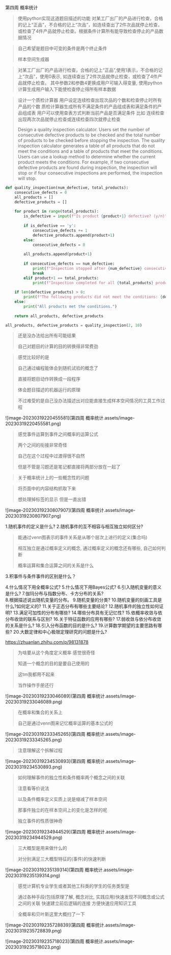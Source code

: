 第四周 概率统计

> 使用python实现这道题目描述的功能 对某工厂出厂的产品进行检查，合格的记上“正品”，不合格的记上“次品”，如连续查出了2件次品就停止检查，或检查了4件产品就停止检查。根据条件计算所有能导致检查停止的产品数据情况

> 自己希望是题目中可变的条件是两个终止条件
>
> 样本空间生成器

> 对某工厂出厂的产品进行检查，合格的记上“正品”,使用1表示，不合格的记上“次品”，使用0表示, 如连续查出了2件次品就停止检查，或检查了4件产品就停止检查。 其中参数2和参数4更换成用户可输入得变量, 使用python计算生成用户输入下能使检查停止得所有样本数据



> 设计一个质检计算器 用户设定连续检查出现次品的个数和检查停止时所有产品的个数 质检计算器生成所有不满足条件的产品组成表和满足条件的产品组成表 用户可以使用查表方式判断当前产品是否满足条件 比如 连续检查出现两次次品就停止检查或连续检查四次就停止检查
>
> Design a quality inspection calculator. Users set the number of consecutive defective products to be checked and the total number of products to be checked before stopping the inspection. The quality inspection calculator generates a table of all products that do not meet the conditions and a table of products that meet the conditions. Users can use a lookup method to determine whether the current product meets the conditions. For example, if two consecutive defective products are found during inspection, the inspection will stop or if four consecutive inspections are performed, the inspection will stop.



```python
def quality_inspection(num_defective, total_products):
    consecutive_defects = 0
    all_products = []
    defective_products = []
    
    for product in range(total_products):
        is_defective = input(f"Is product {product+1} defective? (y/n)")
        
        if is_defective == 'y':
            consecutive_defects += 1
            defective_products.append(product+1)
        else:
            consecutive_defects = 0
        
        all_products.append(product+1)
        
        if consecutive_defects == num_defective:
            print(f"Inspection stopped after {num_defective} consecutive defects.")
            break
        elif product+1 == total_products:
            print(f"Inspection completed for all {total_products} products.")
    
    if len(defective_products) > 0:
        print(f"The following products did not meet the conditions: {defective_products}")
    else:
        print("All products met the conditions.")
    
    return all_products, defective_products

all_products, defective_products = quality_inspection(2, 10)

```

> 还是没办法给出所有可能结果
>
> 自己对题目的计算的目的转换得非常费劲



> 感觉比较好的是
>
> 自己通过编程能体会到随机试验的概念了
>
> 直接将题目动作转换成一段程序
>
> 体会题目描述的机器运行的原理
>
> 不过难受的是自己没办法描述出对应能直接生成样本空间情况的工具工作过程

![image-20230319220455581](第四周 概率统计.assets/image-20230319220455581.png)





> 感觉事件运算到事件之间概率的运算公式
>
> 两个之间的衔接非常奇怪
>
> 自己在这个过程中过渡得很不自然
>
> 但是不管是习题还是笔记都直接将两部分放在一起了





> 关于概率统计上的一些概念性的问题



> 将页面中的内容结构抓取下来
>
> 想处理掉标签的显示 但是一直出错
>
> 

![image-20230319230807907](第四周 概率统计.assets/image-20230319230807907.png)





1.随机事件的定义是什么?
2.随机事件的互不相容与相互独立如何区分? 

> 能通过venn图表示的事件关系是从哪个层次上进行的定义(集合吗)
>
> 相互独立是通过概率定义的概念, 通过概率定义的概念还有哪些, 自己如何判断
>
> 概率运算和集合运算之间的关系是什么

3.积事件与条件事件的区别是什么？    

> 

4.什么情况下用全概率公式? 
5.什么情况下用Bayes公式? 
6.引入随机变量的意义是什么? 
7.伽玛分布与指数分布、卡方分布的关系?  
8.根据描述说出随机变量的分布。 
9.随机变量的分类? 
10.随机变量的刻画工具是什么?如何定义的? 
11.关于正态分布有哪些主要结论? 
12.随机事件的独立性如何证明? 
13.满足可加性的分布有哪些? 
14.哪些分布具有无记忆性? 
15.依概率收敛与依分布收敛的联系与区别? 
16.关于特征函数的应用有哪些? 
17.弱收敛与依分布收敛的关系是什么? 
18.引入分布函数的目的是什么? 
19.计算数学期望的主要思路有哪些? 
20.大数定律和中心极限定理研究的问题是什么?

https://zhuanlan.zhihu.com/p/98131878



> 为啥要从这个角度定义概率 感觉很奇怪 
>
> 知道一个概念的目的是要自己使用的 
>
> 这tm我都用不起来
>
> 当作操作手册还行

![image-20230319233046089](第四周 概率统计.assets/image-20230319233046089.png)



> 在概率和集合的关系上
>
> 自己是通过venn图来记忆概率运算的基本公式的

![image-20230319233345265](第四周 概率统计.assets/image-20230319233345265.png)



> 注意理解这个拆解过程

![image-20230319234530893](第四周 概率统计.assets/image-20230319234530893.png)



> 如何理解事件的独立性和条件概率两个概念之间的关联
>
> 注意看等价说法 
>
> 以及条件概率定义实质上说是缩减了样本空间
>
> 那事件独立的在样本空间上的变化是怎样的呢
>
> 独立事件的性质很神奇

![image-20230319234944529](第四周 概率统计.assets/image-20230319234944529.png)



> 三大概型是用来做什么的 
>
> 对分别满足三大概型特征的(事件)的快速判断

![image-20230319235139314](第四周 概率统计.assets/image-20230319235139314.png)



> 感觉计算机专业学生或者其他工科类的学生的任务类型是
>
> 通过各种手段(包括原理了解, 概念对比, 实践应用)快速发现不同概念或公式之间的关联 快速建立前后逻辑的连接 方便快速应用知识工具

> 全概率和贝叶斯这里大概扫了一下

![image-20230319235728839](第四周 概率统计.assets/image-20230319235728839.png)

![image-20230319235718023](第四周 概率统计.assets/image-20230319235718023.png)